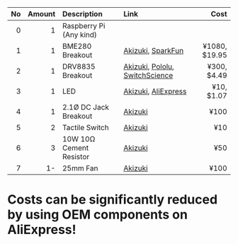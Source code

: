 |No|Amount|Description|Link|Cost|
| ------------: | ------------: | :------------ | :------------ | ------------: |
|0|1|Raspberry Pi (Any kind)|||
|1|1|BME280 Breakout|[Akizuki](http://akizukidenshi.com/catalog/g/gK-09421/), [SparkFun](https://www.sparkfun.com/products/13676)|¥1080, $19.95|
|2|1|DRV8835 Breakout|[Akizuki](http://akizukidenshi.com/catalog/g/gK-09848/), [Pololu](http://www.pololu.com/catalog/product/2135), [SwitchScience](http://ssci.to/1637)|¥300, $4.49|
|3|1|LED|[Akizuki](http://akizukidenshi.com/catalog/g/gI-11577/), [AliExpress](https://www.aliexpress.com/item/100pcs-lot-F5-10-Colors-5MM-Round-Green-Yellow-Blue-White-Red-Warm-White-Orange-Purple/32820953183.html)|¥10, $1.07|
|4|1|2.1Ø DC Jack Breakout|[Akizuki](http://akizukidenshi.com/catalog/g/gK-05148/)|¥100|
|5|2|Tactile Switch|[Akizuki](http://akizukidenshi.com/catalog/g/gP-03647/)|¥10|
|6|3|10W 10Ω Cement Resistor|[Akizuki](http://akizukidenshi.com/catalog/g/gR-03719/)|¥50|
|7|1-|25mm Fan|[Akizuki](http://akizukidenshi.com/catalog/g/gP-02480/)|¥100|

# Costs can be significantly reduced by using OEM components on AliExpress!
